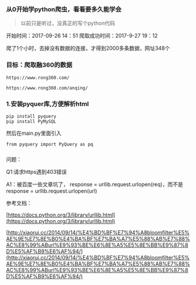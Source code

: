 ### 从0开始学python爬虫，看看要多久能学会

>以前只是听过，没真正的写个python代码

开始时间：2017-09-26 14：51
爬取成功时间：2017-9-27 19：12

爬了1个小时，去掉没有数据的连接，才得到2000多条数据，网址348个

### 目标：爬取融360的数据

	https://www.rong360.com/
	
	https://www.rong360.com/anqing/

### 1.安装pyquer库,方便解析html

	pip install pyquery
	pip install PyMySQL

然后在main.py里面引入

	from pyquery import PyQuery as pq


### 	

问题：

Q1:请求https遇到403错误

A1：被百度一些文章坑了，
response = urllib.request.urlopen(req)，而不是response = urllib.request.urlopen(url)




参考文档：

[https://docs.python.org/3/library/urllib.html](https://docs.python.org/3/library/urllib.html)

[http://xiaorui.cc/2014/09/14/%E4%BD%BF%E7%94%A8bloomfilter%E5%AE%9E%E7%8E%B0%E4%BA%BF%E7%BA%A7%E5%88%AB%E7%88%AC%E8%99%ABurl%E9%93%BE%E6%8E%A5%E5%8E%BB%E9%87%8D%E5%AF%B9%E6%AF%94/](http://xiaorui.cc/2014/09/14/%E4%BD%BF%E7%94%A8bloomfilter%E5%AE%9E%E7%8E%B0%E4%BA%BF%E7%BA%A7%E5%88%AB%E7%88%AC%E8%99%ABurl%E9%93%BE%E6%8E%A5%E5%8E%BB%E9%87%8D%E5%AF%B9%E6%AF%94/)
